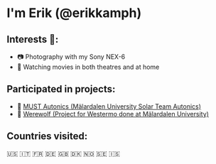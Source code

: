 # I'm Erik (@erikkamph)

## Interests :eyes::
- :camera: Photography with my Sony NEX-6
- :movie_camera: Watching movies in both theatres and at home

## Participated in projects:
- :car: [MUST Autonics (Mälardalen University Solar Team Autonics)](https://github.com/ProjectMDH/MUST-Autonics)
- :wolf: [Werewolf (Project for Westermo done at Mälardalen University)](https://github.com/erikkamph/Werewolf)

## Countries visited:
:us: :it: :fr: :de: :gb: :denmark: :norway: :sweden: :iceland:
